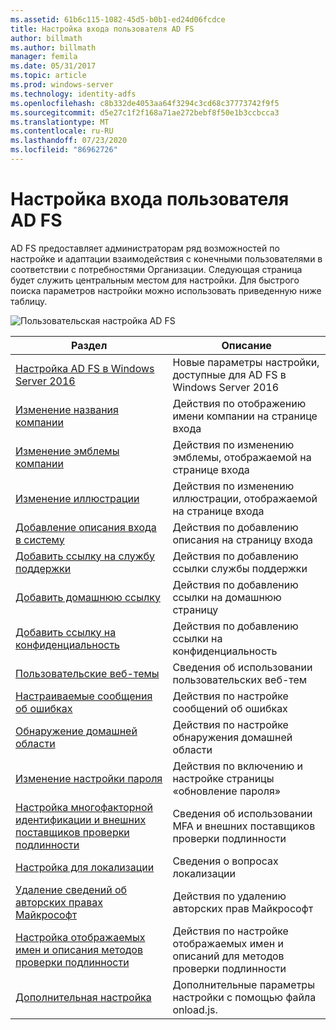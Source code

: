 ```yaml
---
ms.assetid: 61b6c115-1082-45d5-b0b1-ed24d06fcdce
title: Настройка входа пользователя AD FS
author: billmath
ms.author: billmath
manager: femila
ms.date: 05/31/2017
ms.topic: article
ms.prod: windows-server
ms.technology: identity-adfs
ms.openlocfilehash: c8b332de4053aa64f3294c3cd68c37773742f9f5
ms.sourcegitcommit: d5e27c1f2f168a71ae272bebf8f50e1b3ccbcca3
ms.translationtype: MT
ms.contentlocale: ru-RU
ms.lasthandoff: 07/23/2020
ms.locfileid: "86962726"
---
```

# <a name="ad-fs-user-sign-in-customization"></a>Настройка входа пользователя AD FS


AD FS предоставляет администраторам ряд возможностей по настройке и адаптации взаимодействия с конечными пользователями в соответствии с потребностями Организации.  Следующая страница будет служить центральным местом для настройки.  Для быстрого поиска параметров настройки можно использовать приведенную ниже таблицу.



![Пользовательская настройка AD FS](media/AD-FS-user-sign-in-customization/ADFS_Blue_Custom2.png) 
    
  







Раздел|Описание|
-----|-----|
[Настройка AD FS в Windows Server 2016](./ad-fs-customization-in-windows-server.md)|Новые параметры настройки, доступные для AD FS в Windows Server 2016|
[Изменение названия компании](Change-the-company-name-on-the-AD-FS-sign-in-page.md)|Действия по отображению имени компании на странице входа|
[Изменение эмблемы компании](Change-the-company-logo-on-the-AD-FS-sign-in-page.md)|Действия по изменению эмблемы, отображаемой на странице входа|
[Изменение иллюстрации](Change-the-illustration-on-the-AD-FS-sign-in-page.md)|Действия по изменению иллюстрации, отображаемой на странице входа|
[Добавление описания входа в систему](Add-sign-in-page-description.md)|Действия по добавлению описания на страницу входа|
[Добавить ссылку на службу поддержки](Add-Help-Desk-Link.md)|Действия по добавлению ссылки службы поддержки|
[Добавить домашнюю ссылку](Add-Home-Link.md)|Действия по добавлению ссылки на домашнюю страницу|
[Добавить ссылку на конфиденциальность](Add-Privacy-Link.md)|Действия по добавлению ссылки на конфиденциальность|
[Пользовательские веб-темы](Custom-Web-Themes-in-AD-FS.md)|Сведения об использовании пользовательских веб-тем
[Настраиваемые сообщения об ошибках](Custom-error-messages-for-AD-FS-sign-in-page.md)|Действия по настройке сообщений об ошибках
[Обнаружение домашней области](Home-Realm-Discovery-Customization.md)|Действия по настройке обнаружения домашней области|
[Изменение настройки пароля](Update-password-customization.md)|Действия по включению и настройке страницы «обновление пароля»|
[Настройка многофакторной идентификации и внешних поставщиков проверки подлинности](Multi-factor-authentication-and-external-auth-providers-customization.md)|Сведения об использовании MFA и внешних поставщиков проверки подлинности|
[Настройка для локализации](Customization-for-Localization.md)|Сведения о вопросах локализации
[Удаление сведений об авторских правах Майкрософт](Remove-the-Microsoft-copyright.md)|Действия по удалению авторских прав Майкрософт
[Настройка отображаемых имен и описания методов проверки подлинности](Customize-the-display-names-and-descriptions-for-authentication-methods.md)|Действия по настройке отображаемых имен и описаний для методов проверки подлинности
[Дополнительная настройка](Advanced-Customization-of-AD-FS-Sign-in-Pages.md)|Дополнительные параметры настройки с помощью файла onload.js.
